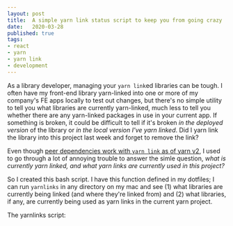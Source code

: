 ```yaml
---
layout: post
title:  A simple yarn link status script to keep you from going crazy
date:   2020-03-28
published: true
tags:
- react
- yarn
- yarn link
- development 
---
```


As a library developer, managing your `yarn link`ed libraries can be tough. I often have my front-end library yarn-linked into one or more of my company's FE apps locally to test out changes, but there's no simple utility to tell you what libraries are currently yarn-linked, much less to tell you whether there are any yarn-linked packages in use in your current app. If something is broken, it could be difficult to tell if it's broken _in the deployed version_ of the library or _in the local version I've yarn linked_. Did I yarn link the library into this project last week and forget to remove the link?

Even though [peer dependencies work with `yarn link` as of yarn v2](https://dev.to/arcanis/introducing-yarn-2-4eh1#improved-peer-dependency-links), I used to go through a lot of annoying trouble to answer the simle question, _what is currently yarn linked, and what yarn links are currently used in this project?_

So I created this bash script. I have this function defined in my dotfiles; I can run `yarnlinks` in any directory on my mac and see (1) what libraries are currently being linked (and where they're linked from) and (2) what libraries, if any, are currently being used as yarn links in the current yarn project.

The yarnlinks script:

<script src="https://gist.github.com/chadlavi/6b74e9ccbbf600c3bd1ee4f081039d95.js"></script>